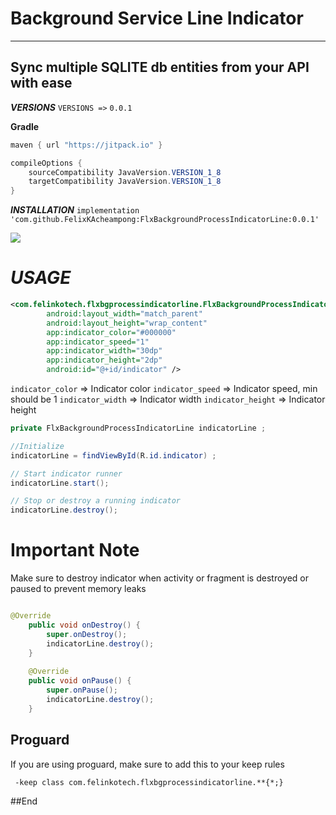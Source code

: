 Background Service Line Indicator
============================
***

Sync multiple SQLITE db entities from your API with ease
----------------------------
***VERSIONS***
``VERSIONS =>`` `0.0.1`

**Gradle**
```java
maven { url "https://jitpack.io" }

compileOptions {
    sourceCompatibility JavaVersion.VERSION_1_8
    targetCompatibility JavaVersion.VERSION_1_8
}
```


***INSTALLATION***
`implementation 'com.github.FelixKAcheampong:FlxBackgroundProcessIndicatorLine:0.0.1'`

![](https://drive.google.com/uc?export=view&id=1CmZecuma4KPXlxiC84SCaqy5_tz2NVBG)

***USAGE***
============================

```xml
<com.felinkotech.flxbgprocessindicatorline.FlxBackgroundProcessIndicatorLine
        android:layout_width="match_parent"
        android:layout_height="wrap_content"
        app:indicator_color="#000000"
        app:indicator_speed="1"
        app:indicator_width="30dp"
        app:indicator_height="2dp"
        android:id="@+id/indicator" />
```

`indicator_color` => Indicator color
`indicator_speed`  => Indicator speed, min should be 1
`indicator_width`  => Indicator width
`indicator_height`  => Indicator height

```java
private FlxBackgroundProcessIndicatorLine indicatorLine ;

//Initialize 
indicatorLine = findViewById(R.id.indicator) ;

// Start indicator runner
indicatorLine.start();

// Stop or destroy a running indicator
indicatorLine.destroy();
```



# Important Note
Make sure to destroy indicator when activity or fragment is destroyed or paused to prevent memory leaks

```java

@Override
    public void onDestroy() {
        super.onDestroy();
        indicatorLine.destroy();
    }
	
	@Override
    public void onPause() {
        super.onPause();
		indicatorLine.destroy();
    }
```

## Proguard
If you are using proguard, make sure to add this to your keep rules

`
-keep class com.felinkotech.flxbgprocessindicatorline.**{*;}`

##End





